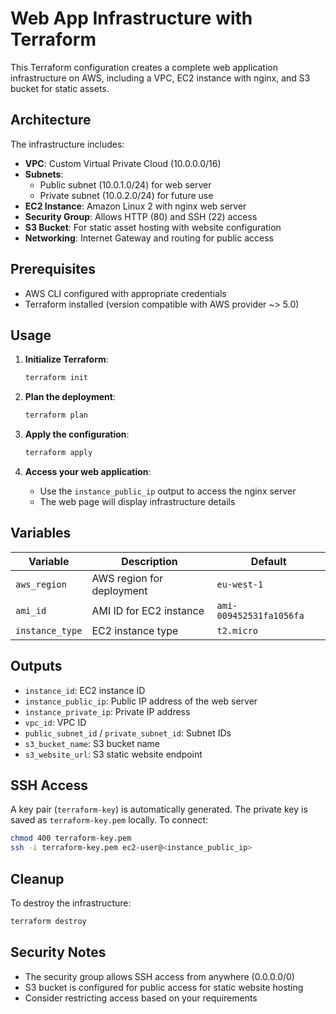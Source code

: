 # Web App Infrastructure with Terraform

This Terraform configuration creates a complete web application infrastructure on AWS, including a VPC, EC2 instance with nginx, and S3 bucket for static assets.

## Architecture

The infrastructure includes:

- **VPC**: Custom Virtual Private Cloud (10.0.0.0/16)
- **Subnets**: 
  - Public subnet (10.0.1.0/24) for web server
  - Private subnet (10.0.2.0/24) for future use
- **EC2 Instance**: Amazon Linux 2 with nginx web server
- **Security Group**: Allows HTTP (80) and SSH (22) access
- **S3 Bucket**: For static asset hosting with website configuration
- **Networking**: Internet Gateway and routing for public access

## Prerequisites

- AWS CLI configured with appropriate credentials
- Terraform installed (version compatible with AWS provider ~> 5.0)

## Usage

1. **Initialize Terraform**:
   ```bash
   terraform init
   ```

2. **Plan the deployment**:
   ```bash
   terraform plan
   ```

3. **Apply the configuration**:
   ```bash
   terraform apply
   ```

4. **Access your web application**:
   - Use the `instance_public_ip` output to access the nginx server
   - The web page will display infrastructure details

## Variables

| Variable | Description | Default |
|----------|-------------|---------|
| `aws_region` | AWS region for deployment | `eu-west-1` |
| `ami_id` | AMI ID for EC2 instance | `ami-009452531fa1056fa` |
| `instance_type` | EC2 instance type | `t2.micro` |

## Outputs

- `instance_id`: EC2 instance ID
- `instance_public_ip`: Public IP address of the web server
- `instance_private_ip`: Private IP address
- `vpc_id`: VPC ID
- `public_subnet_id` / `private_subnet_id`: Subnet IDs
- `s3_bucket_name`: S3 bucket name
- `s3_website_url`: S3 static website endpoint

## SSH Access

A key pair (`terraform-key`) is automatically generated. The private key is saved as `terraform-key.pem` locally. To connect:

```bash
chmod 400 terraform-key.pem
ssh -i terraform-key.pem ec2-user@<instance_public_ip>
```

## Cleanup

To destroy the infrastructure:

```bash
terraform destroy
```

## Security Notes

- The security group allows SSH access from anywhere (0.0.0.0/0)
- S3 bucket is configured for public access for static website hosting
- Consider restricting access based on your requirements